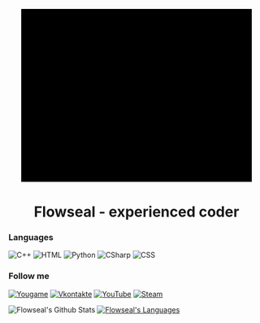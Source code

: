 <p align="center">
  <img src="https://github.com/AKonLegend/AKonLegend/blob/main/Flowseal.gif?raw=true" />
</p>

<h1 align="center">Flowseal - experienced coder </h1>

### Languages
![C++](https://img.shields.io/badge/-C++-090909?style=for-the-badge&logo=C%2b%2b&logoColor=6296CC)
![HTML](https://img.shields.io/badge/-HTML-090909?style=for-the-badge&logo=HTML5&logoColor=E34F26)
![Python](https://img.shields.io/badge/-Python-090909?style=for-the-badge&logo=python&logoColor=3776AB)
![CSharp](https://img.shields.io/badge/-C%23-090909?style=for-the-badge&logo=C%20Sharp&logoColor=239120)
![CSS](https://img.shields.io/badge/-CSS-090909?style=for-the-badge&logo=css3&logoColor=1572B6)

### Follow me
[![Yougame](https://img.shields.io/badge/-YouGame-090909?style=for-the-badge&logo=Y%20Combinator&logoColor=bd4c4c)](https://yougame.biz/flowseal/)
[![Vkontakte](https://img.shields.io/badge/-Vkontakte-090909?style=for-the-badge&logo=Vk&logoColor=4F7DB3)](https://vk.com/se11er)
[![YouTube](https://img.shields.io/badge/-YouTube-090909?style=for-the-badge&logo=YouTube&logoColor=FF0000)](https://www.youtube.com/channel/UC4RpPf2m3AgdWO7lFTKFfyw)
[![Steam](https://img.shields.io/badge/-Steam-090909?style=for-the-badge&logo=Steam&logoColor=FFFFFF)](https://steamcommunity.com/id/SAAC-/)

![Flowseal's Github Stats](https://github-readme-stats.vercel.app/api?username=AKonLegend&theme=bear&show_icons=true&hide_border=true&count_private=true)
[![Flowseal's Languages](https://github-readme-stats.vercel.app/api/top-langs/?username=AKonLegend)](https://github.com/anuraghazra/github-readme-stats)
